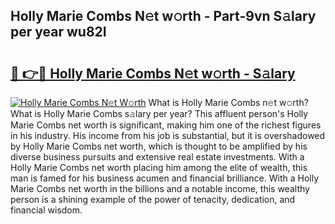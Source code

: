 ## Holly Marie Combs N𝚎t w𝚘rth - Part-9vn S𝚊lary per year wu82I

# <h2><a href="http://gc3kpv7.nevu.top/?p=Holly+Marie+Combs">🔗 👉🔴 Holly Marie Combs N𝚎t w𝚘rth - S𝚊lary</a></h2>

[![Holly Marie Combs N𝚎t W𝚘rth](https://i.imgur.com/Oavwk0R.jpeg)](http://gc3kpv7.nevu.top/?p=Holly+Marie+Combs)
What is Holly Marie Combs n𝚎t w𝚘rth? What is Holly Marie Combs s𝚊lary per year?
This affluent person's Holly Marie Combs net worth is significant, making him one of the richest figures in his industry. His income from his job is substantial, but it is overshadowed by Holly Marie Combs net worth, which is thought to be amplified by his diverse business pursuits and extensive real estate investments. With a Holly Marie Combs net worth placing him among the elite of wealth, this man is famed for his business acumen and financial brilliance. With a Holly Marie Combs net worth in the billions and a notable income, this wealthy person is a shining example of the power of tenacity, dedication, and financial wisdom.
